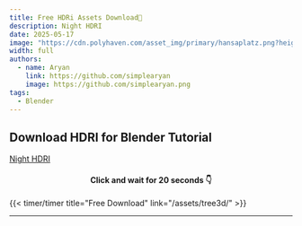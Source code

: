 ```yaml
---
title: Free HDRi Assets Download🌲
description: Night HDRI
date: 2025-05-17
image: "https://cdn.polyhaven.com/asset_img/primary/hansaplatz.png?height=760&quality=95"
width: full
authors:
  - name: Aryan
    link: https://github.com/simplearyan
    image: https://github.com/simplearyan.png
tags:
  - Blender
---
```



## Download HDRI for Blender Tutorial

[Night HDRI](https://cdn.polyhaven.com/asset_img/primary/hansaplatz.png?height=760&quality=95)

<div style="text-align:center">
<h4>Click and wait for 20 seconds 👇
</div>

{{< timer/timer title="Free Download" link="/assets/tree3d/" >}}

---

